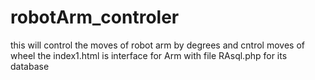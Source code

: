 # robotArm_controler
this will control the moves of robot arm by degrees and cntrol moves of wheel
the index1.html is interface for Arm with file RAsql.php for  its database
